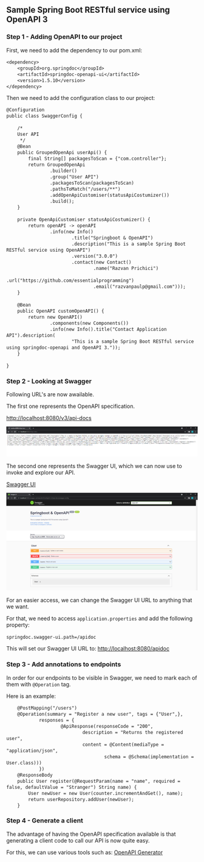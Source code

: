 ## Sample Spring Boot RESTful service using OpenAPI 3

### Step 1 - Adding OpenAPI to our project

First, we need to add the dependency to our pom.xml:
```
<dependency>
    <groupId>org.springdoc</groupId>
    <artifactId>springdoc-openapi-ui</artifactId>
    <version>1.5.10</version>
</dependency>
```

Then we need to add the configuration class to our project:
```
@Configuration
public class SwaggerConfig {

    /*
    User API
     */
    @Bean
    public GroupedOpenApi userApi() {
        final String[] packagesToScan = {"com.controller"};
        return GroupedOpenApi
                .builder()
                .group("User API")
                .packagesToScan(packagesToScan)
                .pathsToMatch("/users/**")
                .addOpenApiCustomiser(statusApiCostumizer())
                .build();
    }

    private OpenApiCustomiser statusApiCostumizer() {
        return openAPI -> openAPI
                .info(new Info()
                        .title("Springboot & OpenAPI")
                        .description("This is a sample Spring Boot RESTful service using OpenAPI")
                        .version("3.0.0")
                        .contact(new Contact()
                                .name("Razvan Prichici")
                                .url("https://github.com/essentialprogramming")
                                .email("razvanpaulp@gmail.com")));
    }

    @Bean
    public OpenAPI customOpenAPI() {
        return new OpenAPI()
                .components(new Components())
                .info(new Info().title("Contact Application API").description(
                        "This is a sample Spring Boot RESTful service using springdoc-openapi and OpenAPI 3."));
    }

}
```

### Step 2 - Looking at Swagger

Following URL's are now awailable.

The first one represents the OpenAPI specification.

[http://localhost:8080/v3/api-docs](http://localhost:8080/v3/api-docs)

![API Docs](src/main/resources/img/api-docs.png)

The second one represents the Swagger UI, which we can now use to invoke and explore our API.

[Swagger UI](http://localhost:8080/swagger-ui.html)

![Swagger UI](src/main/resources/img/swagger-ui.png)

For an easier access, we can change the Swagger UI URL to anything that we want.

For that, we need to access `application.properties` and add the following property:

`springdoc.swagger-ui.path=/apidoc`

This will set our Swagger UI URL to: [http://localhost:8080/apidoc](http://localhost:8080/apidoc)

### Step 3 - Add annotations to endpoints

In order for our endpoints to be visible in Swagger, we need to mark each of them with `@Operation` tag.

Here is an example:

```
    @PostMapping("/users")
    @Operation(summary = "Register a new user", tags = {"User",},
            responses = {
                    @ApiResponse(responseCode = "200",
                            description = "Returns the registered user",
                            content = @Content(mediaType = "application/json",
                                    schema = @Schema(implementation = User.class)))
            })
    @ResponseBody
    public User register(@RequestParam(name = "name", required = false, defaultValue = "Stranger") String name) {
        User newUser = new User(counter.incrementAndGet(), name);
        return userRepository.addUser(newUser);
    }
```

### Step 4 - Generate a client

The advantage of having the OpenAPI specification available is that
generating a client code to call our API is now quite easy.

For this, we can use various tools such as: [OpenAPI Generator](https://openapi-generator.tech/)
